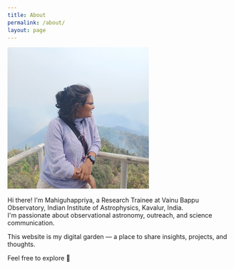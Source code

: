 ```yaml
---
title: About
permalink: /about/
layout: page
---
```

![My photo](/assets/avatar.jpg)

Hi there! I'm Mahiguhappriya, a Research Trainee at Vainu Bappu Observatory, Indian Institute of Astrophysics, Kavalur, India.  
I'm passionate about observational astronomy, outreach, and science communication.

This website is my digital garden — a place to share insights, projects, and thoughts.

Feel free to explore 🌌

